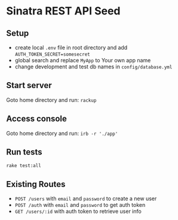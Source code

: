 # Sinatra REST API Seed

## Setup
- create local `.env` file in root directory and add `AUTH_TOKEN_SECRET=somesecret`
- global search and replace `MyApp` to Your own app name
- change development and test db names in `config/database.yml`

## Start server
Goto home directory and run: `rackup`

## Access console
Goto home directory and run: `irb -r './app'`

## Run tests
`rake test:all`

## Existing Routes
- `POST /users` with `email` and `password` to create a new user
- `POST /auth` with `email` and `password` to get auth token
- `GET /users/:id` with auth token to retrieve user info
